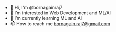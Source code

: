 - 👋 Hi, I’m @bornagainraj7
- 👀 I’m interested in Web Development and ML/AI
- 🌱 I’m currently learning ML and AI
- 📫 How to reach me bornagain.raj7@gmail.com

<!---
bornagainraj7/bornagainraj7 is a ✨ special ✨ repository because its `README.md` (this file) appears on your GitHub profile.
You can click the Preview link to take a look at your changes.
--->
